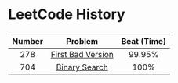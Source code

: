 # LeetCode History

###

| Number |                    Problem                    | Beat (Time) |
|:------:|:---------------------------------------------:|:-----------:|
|  278   | [First Bad Version](src/FirstBadVersion.java) |   99.95%    |
|  704   |    [Binary Search](src/BinarySearch.java)     |    100%     |
